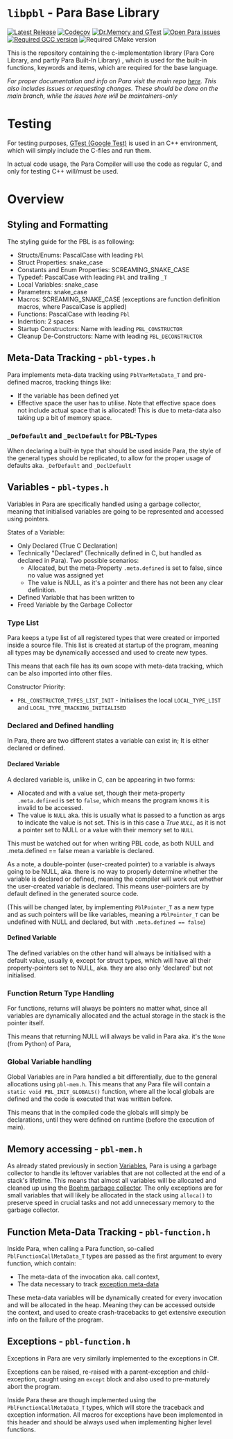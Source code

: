 # `libpbl` - Para Base Library

[![Latest Release](https://img.shields.io/github/v/release/Para-Lang/Para-Base-Library?include_prereleases)](https://github.com/Para-Lang/Para-Base-Library/releases)
[![Codecov](https://github.com/Para-Lang/Para-Base-Library/actions/workflows/codecov.yml/badge.svg)](https://github.com/Para-Lang/Para-Base-Library/actions/workflows/codecov.yml)
[![Dr.Memory and GTest](https://github.com/Para-Lang/Para-Base-Library/actions/workflows/drmemory.yml/badge.svg)](https://github.com/Para-Lang/Para-Base-Library/actions/workflows/drmemory.yml)
[![Open Para issues](https://img.shields.io/github/issues/Para-Lang/Para)](https://github.com/Para-Lang/Para/issues)
[![Required GCC version](https://img.shields.io/badge/GCC-%3E%3D8.0-blue)](https://github.com/Para-Lang/Para/discussions/76)
![Required CMake version](https://img.shields.io/badge/CMake-%3E%3D3.17-blue)

This is the repository containing the c-implementation library (Para Core Library, and partly Para Built-In Library)
, which is used for the built-in functions, keywords and items, which are required for the base language.

*For proper documentation and info on Para visit the main repo [here](https://github.com/Para-Lang/Para). This also
includes issues or requesting changes. These should be done on the main branch, while the issues here will be
maintainers-only*

# Testing

For testing purposes, [GTest (Google Test)](https://github.com/google/googletest/releases/tag/release-1.11.0)
is used in an C++ environment, which will simply include the C-files and run them.

In actual code usage, the Para Compiler will use the code as regular C, and only for testing C++ will/must be used.

# Overview

## Styling and Formatting

The styling guide for the PBL is as following:

- Structs/Enums: PascalCase with leading `Pbl`
- Struct Properties: snake_case
- Constants and Enum Properties: SCREAMING_SNAKE_CASE
- Typedef: PascalCase with leading `Pbl` and trailing `_T`
- Local Variables: snake_case
- Parameters: snake_case
- Macros: SCREAMING_SNAKE_CASE (exceptions are function definition macros, where PascalCase is applied)
- Functions: PascalCase with leading `Pbl`
- Indention: 2 spaces
- Startup Constructors: Name with leading `PBL_CONSTRUCTOR`
- Cleanup De-Constructors: Name with leading `PBL_DECONSTRUCTOR`

## Meta-Data Tracking - `pbl-types.h`

Para implements meta-data tracking using `PblVarMetaData_T` and pre-defined macros, tracking things like:

- If the variable has been defined yet
- Effective space the user has to utilise. Note that effective space does not include actual space that is allocated!
  This is due to meta-data also taking up a bit of memory space.

### `_DefDefault` and `_DeclDefault` for PBL-Types

When declaring a built-in type that should be used inside Para, the style of the general types should be replicated,
to allow for the proper usage of defaults aka. `_DefDefault` and `_DeclDefault`

## Variables - `pbl-types.h`

Variables in Para are specifically handled using a garbage collector, meaning that initialised variables are
going to be represented and accessed using pointers. 

States of a Variable: 
- Only Declared (True C Declaration)
- Technically "Declared" (Technically defined in C, but handled as declared in Para). Two possible 
  scenarios:
  - Allocated, but the meta-Property `.meta.defined` is set to false, since no value was assigned yet
  - The value is NULL, as it's a pointer and there has not been any clear definition.
- Defined Variable that has been written to
- Freed Variable by the Garbage Collector

### Type List

Para keeps a type list of all registered types that were created or imported inside a source file. This list is 
created at startup of the program, meaning all types may be dynamically accessed and used to create new types. 

This means that each file has its own scope with meta-data tracking, which can be also imported into other files. 

Constructor Priority:
- `PBL_CONSTRUCTOR_TYPES_LIST_INIT` - Initialises the local `LOCAL_TYPE_LIST` and `LOCAL_TYPE_TRACKING_INITIALISED` 

### Declared and Defined handling

In Para, there are two different states a variable can exist in; It is either declared or defined.

#### Declared Variable

A declared variable is, unlike in C, can be appearing in two forms:

- Allocated and with a value set, though their meta-property `.meta.defined` is set to `false`, which means the program
  knows it is invalid to be accessed.
- The value is `NULL` aka. this is usually what is passed to a function as args to indicate the value is not set. This
  is in this case a *True `NULL`*, as it is not a pointer set to NULL or a value with their memory set to `NULL`

This must be watched out for when writing PBL code, as both NULL and .meta.defined == false mean a variable is declared.

As a note, a double-pointer (user-created pointer) to a variable is always going to be NULL, aka. there is no way to
properly determine whether the variable is declared or defined, meaning the compiler will work out whether the
user-created variable is declared. This means user-pointers are by default defined in the generated source code.

(This will be changed later, by implementing `PblPointer_T` as a new type and as such pointers will be like variables,
meaning a `PblPointer_T` can be undefined with NULL and declared, but with `.meta.defined == false`)

#### Defined Variable

The defined variables on the other hand will always be initialised with a default value, usually `0`, except for struct
types, which will have all their property-pointers set to NULL, aka. they are also only 'declared' but not initialised.

### Function Return Type Handling

For functions, returns will always be pointers no matter what, since all variables are dynamically allocated and the
actual storage in the stack is the pointer itself.

This means that returning NULL will always be valid in Para aka. it's the `None` (from Python) of Para,

### Global Variable handling

Global Variables are in Para handled a bit differentially, due to the general allocations using `pbl-mem.h`. This
means that any Para file will contain a `static void PBL_INIT_GLOBALS()` function, where all the local globals
are defined and the code is executed that was written before.

This means that in the compiled code the globals will simply be declarations, until they were defined
on runtime (before the execution of main).

## Memory accessing - `pbl-mem.h`

As already stated previously in section [Variables](#variables---pbl-typesh), Para is using a garbage collector to
handle its leftover variables that are not collected at the end of a stack's lifetime. This means that almost all 
variables will be allocated and cleaned up using the [Boehm garbage collector](https://hboehm.info/gc/). The only 
exceptions are for small variables that will likely be allocated in the stack using `alloca()` to preserve speed in
crucial tasks and not add unnecessary memory to the garbage collector.

## Function Meta-Data Tracking - `pbl-function.h`

Inside Para, when calling a Para function, so-called `PblFunctionCallMetaData_T` types are passed as the first
argument to every function, which contain:

- The meta-data of the invocation aka. call context,
- The data necessary to track [exception meta-data](#exceptions---pbl-functionh)

These meta-data variables will be dynamically created for every invocation and will be allocated in the heap. Meaning
they can be accessed outside the context, and used to create crash-tracebacks to get extensive execution info on the
failure of the program.

## Exceptions - `pbl-function.h`

Exceptions in Para are very similarly implemented to the exceptions in C#.

Exceptions can be raised, re-raised with a parent-exception and child-exception, caught using an `except` block and also
used to pre-maturely abort the program.

Inside Para these are though implemented using the `PblFunctionCallMetaData_T` types, which will store the traceback
and exception information. All macros for exceptions have been implemented in this header and should be always used when
implementing higher level functions.
